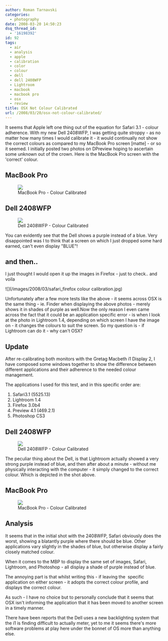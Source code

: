 ```yaml
---
author: Roman Tarnavski
categories:
  - photography
date: 2008-03-20 14:50:23
dsq_thread_id:
  - '16198392'
id: 92
tags:
  - air
  - analysis
  - apple
  - calibration
  - color
  - colour
  - dell
  - dell 2408WFP
  - Lightroom
  - macbook
  - macbook pro
  - osx
  - review
title: OSX Not Colour Calibrated
url: /2008/03/20/osx-not-colour-calibrated/
---
```


It seems that Apple left one thing out of the equation for Safari 3.1 - colour adherence. With my new Dell 2408WFP, I was getting quite stroppy - as no matter how many times I would calibrate it - it would continually not show the correct colours as compared to my MacBook Pro screen [matte] - or so it seemed. I initially posted two photos on DPreview hoping to ascertain some unknown out of the crown. Here is the MacBook Pro screen with the 'correct' colour.

## MacBook Pro

<figure>
  <img src="/images/2008/03/mbp.jpg">
  <figcaption>MacBook Pro - Colour Calibrated</figcaption>
</figure>

## Dell 2408WFP

<figure>
  <img src="/images/2008/03/dell.jpg">
  <figcaption>Dell 2408WFP - Colour Calibrated</figcaption>
</figure>

You can evidently see that the Dell shows a purple instead of a blue. Very disappointed was I to think that a screen on which I just dropped some hard earned, can't even display "BLUE"!

## and then..

I just thought I would open it up the images in Firefox - just to check.. and voila

![](/images/2008/03/safari_firefox colour calibration.jpg)

Unfortunately after a few more tests like the above - it seems across OSX is the same thing - ie. Finder when displaying the above photos - merely shows it in shades of purple as well.Now the only reason I even came across the fact that it could be an application specific error - is when I look at the photo in Lightroom 1.4, depending on which screen I have the image on - it changes the colours to suit the screen. So my question is - if Lightroom can do it - why can't OSX?

## Update

After re-calibrating both monitors with the Gretag Macbeth i1 Display 2, I have composed some windows together to show the difference between different applications and their adherence to the needed colour management.

The applications I used for this test, and in this specific order are:

  1. Safari3.1 (5525.13)
  2. Lightroom 1.4
  3. Firefox 3.0b4
  4. Preview 4.1 (469.2.1)
  5. Photoshop CS3

## Dell 2408WFP

<figure>
  <img src="/images/2008/03/safari_lightroom_firefox_preview_photoshop_dell%202408wfp_IMG_3580.JPG">
  <figcaption>Dell 2408WFP - Colour Calibrated</figcaption>
</figure>

The peculiar thing about the Dell, is that Lightroom actually showed a very strong purple instead of blue, and then after about a minute - without me physically interacting with the computer - it simply changed to the correct colour. Which is depicted in the shot above.

## MacBook Pro

<figure>
  <img src="/images/2008/03/safari_lightroom_firefox_preview_photoshop_mbp_matte_IMG_3581.JPG">
  <figcaption>MacBook Pro - Colour Calibrated</figcaption>
</figure>

## Analysis

It seems that in the initial shot with the 2408WFP, Safari obviously does the worst, showing a blatantly purple where there should be blue. Other applications vary slightly in the shades of blue, but otherwise display a fairly closely matched colour.

When it comes to the MBP to display the same set of images, Safari, Lightroom, and Photoshop - all display a shade of purple instead of blue.

The annoying part is that whilst writing this - if leaving the  specific application on either screen - it adopts the correct colour profile, and displays the correct colour.

As such - I have no choice but to personally conclude that it seems that OSX isn't informing the application that it has been moved to another screen in a timely manner.

There have been reports that the Dell uses a new backlighting system that the i1 is finding difficult to actually meter, yet to me it seems there's more software problems at play here under the bonnet of OS more than anything else.
